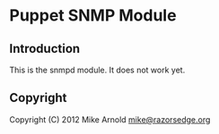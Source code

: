 Puppet SNMP Module
==================

Introduction
------------

This is the snmpd module.
It does not work yet.

Copyright
---------

Copyright (C) 2012 Mike Arnold <mike@razorsedge.org>
